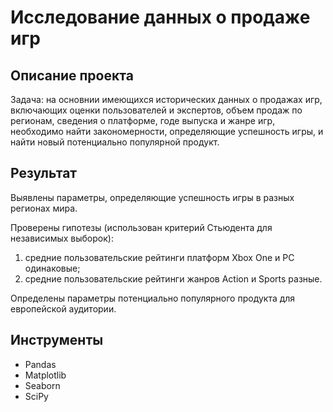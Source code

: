 # Исследование данных о продаже игр

## Описание проекта

Задача: на основнии имеющихся исторических данных о продажах игр, включающих оценки пользователей и экспертов, объем продаж по регионам, сведения о платформе, годе выпуска и жанре игр, необходимо найти закономерности, определяющие успешность игры, и найти новый потенциально популярной продукт.

## Результат
Выявлены параметры, определяющие успешность игры в разных регионах мира.  

Проверены гипотезы (использован критерий Стьюдента для независимых выборок): 
1) средние пользовательские рейтинги платформ Xbox One и PC одинаковые;
2) средние пользовательские рейтинги жанров Action и Sports разные.  

Определены параметры потенциально популярного продукта для европейской аудитории.  

## Инструменты
- Pandas
- Matplotlib
- Seaborn
- SciPy
